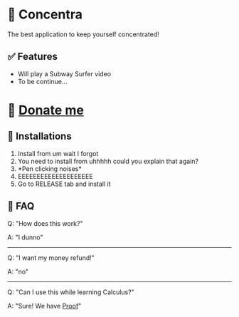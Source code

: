 # 🧘 Concentra
The best application to keep yourself concentrated!

## ✅ Features
- Will play a Subway Surfer video
- To be continue...
# 🤑 [Donate me](https://ko-fi.com/tinarskii)

## 💯 Installations
1. Install from um wait I forgot
2. You need to install from uhhhhh could you explain that again?
3. \*Pen clicking noises\*
4. EEEEEEEEEEEEEEEEEEEE
5. Go to RELEASE tab and install it

## 🤔 FAQ
Q: "How does this work?"

A: "I dunno"

---

Q: "I want my money refund!"

A: "no"

---

Q: "Can I use this while learning Calculus?"

A: "Sure! We have [Proof](https://twitter.com/tinarskii/status/1708447611940900962)"

